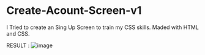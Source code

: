 # Create-Acount-Screen-v1
I Tried to create an Sing Up Screen to train my CSS skills.     Maded with HTML and CSS.


RESULT : ![image](https://user-images.githubusercontent.com/17154364/163483717-99c357a9-1809-448c-8f91-1cfd76d6ae75.png)
